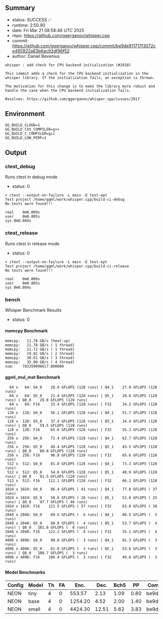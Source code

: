## Summary

- status:  SUCCESS ✅
- runtime: 2:50.90
- date:    Fri Mar 21 08:58:46 UTC 2025
- repo:    https://github.com/ggerganov/whisper.cpp
- commit:  https://github.com/ggerganov/whisper.cpp/commit/be9de811717f3072ce485922a83b6ac92df96f52
- author:  Daniel Bevenius
```
whisper : add check for CPU backend initialization (#2918)

This commit adds a check for the CPU backend initialization in the
whisper library. If the initialization fails, an exception is thrown.

The motivation for this change is to make the library more robust and
handle the case when the CPU backend initialization fails.

Resolves: https://github.com/ggerganov/whisper.cpp/issues/2917
```

## Environment

```
GG_BUILD_CLOUD=1
GG_BUILD_CXX_COMPILER=g++
GG_BUILD_C_COMPILER=gcc
GG_BUILD_LOW_PERF=1
```

## Output

### ctest_debug

Runs ctest in debug mode
- status: 0
```
+ ctest --output-on-failure -L main -E test-opt
Test project /home/ggml/work/whisper.cpp/build-ci-debug
No tests were found!!!

real	0m0.009s
user	0m0.005s
sys	0m0.004s
```
### ctest_release

Runs ctest in release mode
- status: 0
```
+ ctest --output-on-failure -L main -E test-opt
Test project /home/ggml/work/whisper.cpp/build-ci-release
No tests were found!!!

real	0m0.009s
user	0m0.005s
sys	0m0.004s
```
### bench

Whisper Benchmark Results
- status: 0
#### memcpy Benchmark

```
memcpy:   11.78 GB/s (heat-up)
memcpy:   11.78 GB/s ( 1 thread)
memcpy:   11.72 GB/s ( 1 thread)
memcpy:   19.81 GB/s ( 2 thread)
memcpy:   30.61 GB/s ( 3 thread)
memcpy:   35.90 GB/s ( 4 thread)
sum:    783359998617.000000
```

#### ggml_mul_mat Benchmark

```
  64 x   64: Q4_0    28.9 GFLOPS (128 runs) | Q4_1    27.9 GFLOPS (128 runs)
  64 x   64: Q5_0    21.4 GFLOPS (128 runs) | Q5_1    20.6 GFLOPS (128 runs) | Q8_0    29.8 GFLOPS (128 runs)
  64 x   64: F16     33.4 GFLOPS (128 runs) | F32     34.2 GFLOPS (128 runs)
 128 x  128: Q4_0    56.1 GFLOPS (128 runs) | Q4_1    51.7 GFLOPS (128 runs)
 128 x  128: Q5_0    37.4 GFLOPS (128 runs) | Q5_1    34.4 GFLOPS (128 runs) | Q8_0    59.5 GFLOPS (128 runs)
 128 x  128: F16     65.6 GFLOPS (128 runs) | F32     55.3 GFLOPS (128 runs)
 256 x  256: Q4_0    72.4 GFLOPS (128 runs) | Q4_1    62.7 GFLOPS (128 runs)
 256 x  256: Q5_0    48.4 GFLOPS (128 runs) | Q5_1    43.5 GFLOPS (128 runs) | Q8_0    80.0 GFLOPS (128 runs)
 256 x  256: F16     96.8 GFLOPS (128 runs) | F32     65.6 GFLOPS (128 runs)
 512 x  512: Q4_0    81.0 GFLOPS (128 runs) | Q4_1    73.3 GFLOPS (128 runs)
 512 x  512: Q5_0    54.6 GFLOPS (128 runs) | Q5_1    48.9 GFLOPS (128 runs) | Q8_0    91.5 GFLOPS (128 runs)
 512 x  512: F16    112.1 GFLOPS (128 runs) | F32     66.1 GFLOPS (128 runs)
1024 x 1024: Q4_0    86.4 GFLOPS ( 41 runs) | Q4_1    77.8 GFLOPS ( 37 runs)
1024 x 1024: Q5_0    58.6 GFLOPS ( 28 runs) | Q5_1    52.0 GFLOPS ( 25 runs) | Q8_0    97.7 GFLOPS ( 46 runs)
1024 x 1024: F16    121.5 GFLOPS ( 57 runs) | F32     63.0 GFLOPS ( 30 runs)
2048 x 2048: Q4_0    89.5 GFLOPS (  6 runs) | Q4_1    80.5 GFLOPS (  5 runs)
2048 x 2048: Q5_0    60.8 GFLOPS (  4 runs) | Q5_1    53.7 GFLOPS (  4 runs) | Q8_0   101.8 GFLOPS (  6 runs)
2048 x 2048: F16    122.2 GFLOPS (  8 runs) | F32     55.1 GFLOPS (  4 runs)
4096 x 4096: Q4_0    90.8 GFLOPS (  3 runs) | Q4_1    81.3 GFLOPS (  3 runs)
4096 x 4096: Q5_0    61.0 GFLOPS (  3 runs) | Q5_1    53.6 GFLOPS (  3 runs) | Q8_0   100.7 GFLOPS (  3 runs)
4096 x 4096: F16    106.4 GFLOPS (  3 runs) | F32     49.6 GFLOPS (  3 runs)
```

#### Model Benchmarks

|           Config |         Model |  Th |  FA |    Enc. |    Dec. |    Bch5 |      PP |  Commit |
|              --- |           --- | --- | --- |     --- |     --- |     --- |     --- |     --- |
|             NEON |          tiny |   4 |   0 |  553.57 |    2.13 |    1.09 |    0.80 | be9de81 |
|             NEON |          base |   4 |   0 | 1254.20 |    4.52 |    2.00 |    1.40 | be9de81 |
|             NEON |         small |   4 |   0 | 4424.30 |   12.51 |    5.62 |    3.83 | be9de81 |


